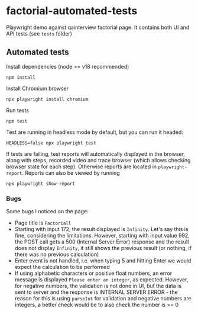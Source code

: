 # factorial-automated-tests
Playwright demo against qainterview factorial page.
It contains both UI and API tests (see `tests` folder)

## Automated tests

Install dependencies (node >= v18 recommended)

```
npm install
```

Install Chromium browser

```
npx playwright install chromium
```

Run tests

```
npm test
```

Test are running in headless mode by default, but you can run it headed:

```
HEADLESS=false npx playwright test
```

If tests are failing, test reports will automatically displayed in the browser, along with steps, recorded video and trace browser (which allows checking browser state for each step). Otherwise reports are located in `playwright-report`. Reports can also be viewed by running

```
npx playwright show-report
```

### Bugs

Some bugs I noticed on the page:

- Page title is `Factoriall`
- Starting with input 172, the result displayed is `Infinity`. Let's say this is fine, considering the limitations. However, starting with input value 992, the POST call gets a 500 (Internal Server Error) response and the result does not display `Infinity`, it still shows the previous result (or nothing, if there was no previous calculation)
- Enter event is not handled, i.e. when typing 5 and hitting Enter we would expect the calculation to be performed
- If using alphabetic characters or positive float numbers, an error message is displayed `Please enter an integer`, as expected. However, for negative numbers, the validation is not done in UI, but the data is sent to server and the response is INTERNAL SERVER ERROR - the reason for this is using `parseInt` for validation and negative numbers are integers, a better check would be to also check the number is >= 0 